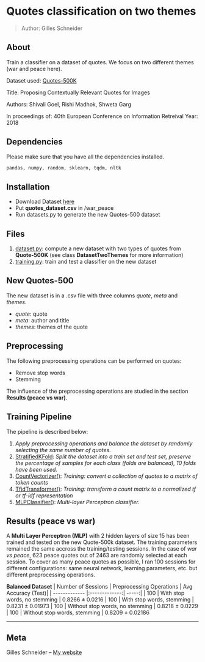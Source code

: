 # Quotes classification on two themes
> Author: Gilles Schneider

## About
Train a classifier on a dataset of quotes. We focus on two different themes (war and peace here).

Dataset used: [Quotes-500K](https://github.com/ShivaliGoel/Quotes-500K)


Title: Proposing Contextually Relevant Quotes for Images

Authors: Shivali Goel, Rishi Madhok, Shweta Garg

In proceedings of: 40th European Conference on Information Retreival
Year: 2018

## Dependencies
Please make sure that you have all the dependencies installed.

```sh
pandas, numpy, random, sklearn, tqdm, nltk
```

## Installation
- Download Dataset [here](https://goo.gl/R3Sa34)
- Put **quotes_dataset.csv** in /war_peace
- Run datasets.py to generate the new Quotes-500 dataset

## Files
1. [dataset.py](/datasets.py): compute a new dataset with two types of quotes from **Quote-500K** (see class **DatasetTwoThemes** for more information)
2. [training.py](/training.py): train and test a classifier on the new dataset

## New Quotes-500
The new dataset is in a .csv file with three columns *quote*, *meta* and *themes*. 

- *quote*: quote
- *meta*: author and title
- *themes*: themes of the quote

## Preprocessing
The following preprocessing operations can be performed on quotes:

- Remove stop words
- Stemming

The influence of the preprocessing operations are studied in the section **Results (peace vs war)**. 

## Training Pipeline
The pipeline is described below:
1. *Apply preprocessing operations and balance the dataset by randomly selecting the same number of quotes.*
2. [StratifiedKFold](https://scikit-learn.org/stable/modules/generated/sklearn.model_selection.StratifiedKFold.html#sklearn.model_selection.StratifiedKFold): *Split the dataset into a train set and test set, preserve the percentage of samples for each class (folds are balanced), 10 folds have been used.*
3. [CountVectorizer()](https://scikit-learn.org/stable/modules/generated/sklearn.feature_extraction.text.CountVectorizer.html): *Training: convert a collection of quotes to a matrix of token counts*
4. [TfidTransformer()](https://scikit-learn.org/stable/modules/generated/sklearn.feature_extraction.text.TfidfTransformer.html): *Training: transform a count matrix to a normalized tf or tf-idf representation*
5. [MLPClassifier()](https://scikit-learn.org/stable/modules/generated/sklearn.neural_network.MLPClassifier.html): *Multi-layer Perceptron classifier.*


## Results (peace vs war)
A **Multi Layer Perceptron (MLP)** with 2 hidden layers of size 15 has been trained and tested on the new Quote-500k dataset. The training parameters remained the same accross the training/testing sessions. In the case of *war vs peace*, 623 peace quotes out of 2463 are randomly selected at each session. To cover as many peace quotes as possible, I ran 100 sessions for different configurations: same neural network, learning parameters, etc. but different preprocessing operations. 


**Balanced Dataset**
| Number of Sessions       | Preprocessing Operations           | Avg Accuracy  (Test)|
| ------------- |:-------------:| -----:|
| 100    | With stop words, no stemming |   0.8266 ± 0.0216
| 100    | With stop words, stemming |   0.8231 ± 0.01973
| 100    | Without stop words, no stemming |   0.8218 ± 0.0229
| 100    | Without stop words, stemming |   0.8209 ± 0.02186

---

## Meta
Gilles Schneider – [My website](https://gillesschneider.github.io/me/)



<!-- Markdown link & img dfn's -->
[nlp-image]: https://github.com/GillesSchneider/natural-language-processing/
[nlp-url]: https://github.com/GillesSchneider/natural-language-processing/
